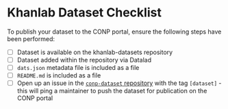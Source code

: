 # Khanlab Dataset Checklist

To publish your dataset to the CONP portal, ensure the following steps have been performed:

- [ ] Dataset is available on the khanlab-datasets repository
- [ ] Dataset added within the repository via Datalad
- [ ] `dats.json` metadata file is included as a file
- [ ] `README.md` is included as a file
- [ ] Open up an issue in the [`conp-dataset` repository](https://github.com/khanlab-datasets/conp-dataset/issues) with the tag `[dataset]` - this will ping a maintainer to push the dataset for publication on the CONP portal
